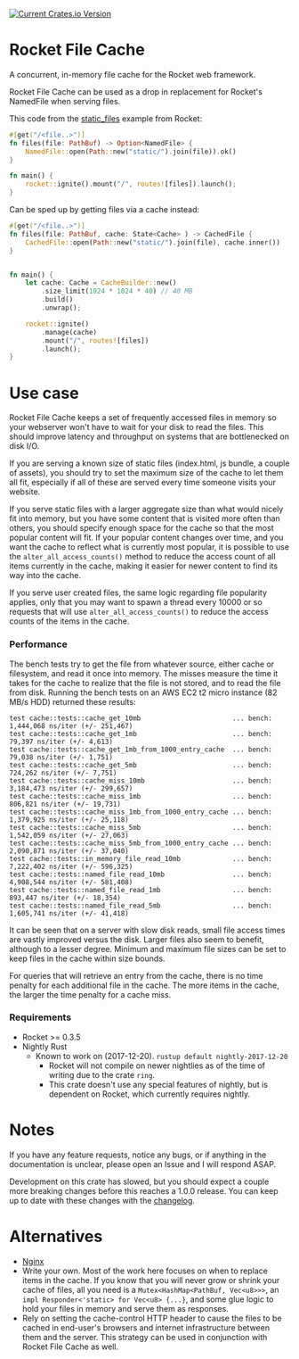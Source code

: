 [![Current Crates.io Version](https://img.shields.io/crates/v/rocket-file-cache.svg)](https://crates.io/crates/rocket-file-cache)

# Rocket File Cache
A concurrent, in-memory file cache for the Rocket web framework.

Rocket File Cache can be used as a drop in replacement for Rocket's NamedFile when serving files.

This code from the [static_files](https://github.com/SergioBenitez/Rocket/blob/master/examples/static_files/src/main.rs) example from Rocket:
```rust
#[get("/<file..>")]
fn files(file: PathBuf) -> Option<NamedFile> {
    NamedFile::open(Path::new("static/").join(file)).ok()
}

fn main() {
    rocket::ignite().mount("/", routes![files]).launch();
}
```
Can be sped up by getting files via a cache instead:
```rust
#[get("/<file..>")]
fn files(file: PathBuf, cache: State<Cache> ) -> CachedFile {
    CachedFile::open(Path::new("static/").join(file), cache.inner())
}


fn main() {
    let cache: Cache = CacheBuilder::new()
        .size_limit(1024 * 1024 * 40) // 40 MB
        .build()
        .unwrap();

    rocket::ignite()
        .manage(cache)
        .mount("/", routes![files])
        .launch();
}
```


# Use case 
Rocket File Cache keeps a set of frequently accessed files in memory so your webserver won't have to wait for your disk to read the files.
This should improve latency and throughput on systems that are bottlenecked on disk I/O.

If you are serving a known size of static files (index.html, js bundle, a couple of assets),
you should try to set the maximum size of the cache to let them all fit,
especially if all of these are served every time someone visits your website.

If you serve static files with a larger aggregate size than what would nicely fit into memory, 
but you have some content that is visited more often than others, you should specify enough space for the cache
so that the most popular content will fit.
If your popular content changes over time, and you want the cache to reflect what is currently most popular,
it is possible to use the `alter_all_access_counts()` method to reduce the access count of all items currently in the cache,
making it easier for newer content to find its way into the cache.


If you serve user created files, the same logic regarding file popularity applies,
only that you may want to spawn a thread every 10000 or so requests that will use `alter_all_access_counts()` 
to reduce the access counts of the items in the cache.

### Performance

The bench tests try to get the file from whatever source, either cache or filesystem, and read it once into memory.
The misses measure the time it takes for the cache to realize that the file is not stored, and to read the file from disk.
Running the bench tests on an AWS EC2 t2 micro instance (82 MB/s HDD) returned these results:
```
test cache::tests::cache_get_10mb                       ... bench:   1,444,068 ns/iter (+/- 251,467)
test cache::tests::cache_get_1mb                        ... bench:      79,397 ns/iter (+/- 4,613)
test cache::tests::cache_get_1mb_from_1000_entry_cache  ... bench:      79,038 ns/iter (+/- 1,751)
test cache::tests::cache_get_5mb                        ... bench:     724,262 ns/iter (+/- 7,751)
test cache::tests::cache_miss_10mb                      ... bench:   3,184,473 ns/iter (+/- 299,657)
test cache::tests::cache_miss_1mb                       ... bench:     806,821 ns/iter (+/- 19,731)
test cache::tests::cache_miss_1mb_from_1000_entry_cache ... bench:   1,379,925 ns/iter (+/- 25,118)
test cache::tests::cache_miss_5mb                       ... bench:   1,542,059 ns/iter (+/- 27,063)
test cache::tests::cache_miss_5mb_from_1000_entry_cache ... bench:   2,090,871 ns/iter (+/- 37,040)
test cache::tests::in_memory_file_read_10mb             ... bench:   7,222,402 ns/iter (+/- 596,325)
test cache::tests::named_file_read_10mb                 ... bench:   4,908,544 ns/iter (+/- 581,408)
test cache::tests::named_file_read_1mb                  ... bench:     893,447 ns/iter (+/- 18,354)
test cache::tests::named_file_read_5mb                  ... bench:   1,605,741 ns/iter (+/- 41,418)
```

It can be seen that on a server with slow disk reads, small file access times are vastly improved versus the disk.
Larger files also seem to benefit, although to a lesser degree.
Minimum and maximum file sizes can be set to keep files in the cache within size bounds.

For queries that will retrieve an entry from the cache, there is no time penalty for each additional file in the cache.
The more items in the cache, the larger the time penalty for a cache miss.



### Requirements
* Rocket >= 0.3.5
* Nightly Rust
  * Known to work on (2017-12-20). `rustup default nightly-2017-12-20`
    * Rocket will not compile on newer nightlies as of the time of writing due to the crate `ring`.
    * This crate doesn't use any special features of nightly, but is dependent on Rocket, which currently requires nightly.


# Notes
If you have any feature requests, notice any bugs, or if anything in the documentation is unclear, please open an Issue and I will respond ASAP.

Development on this crate has slowed, but you should expect a couple more breaking changes before this reaches a 1.0.0 release.
You can keep up to date with these changes with the [changelog](CHANGELOG.md).

# Alternatives 
* [Nginx](http://nginx.org/)
* Write your own.
Most of the work here focuses on when to replace items in the cache.
If you know that you will never grow or shrink your cache of files, all you need is a 
`Mutex<HashMap<PathBuf, Vec<u8>>>`, an `impl Responder<'static> for Vec<u8> {...}`, and some glue logic
to hold your files in memory and serve them as responses.
* Rely on setting the cache-control HTTP header to cause the files to be cached in end-user's browsers
 and internet infrastructure between them and the server. This strategy can be used in conjunction with 
 Rocket File Cache as well.
